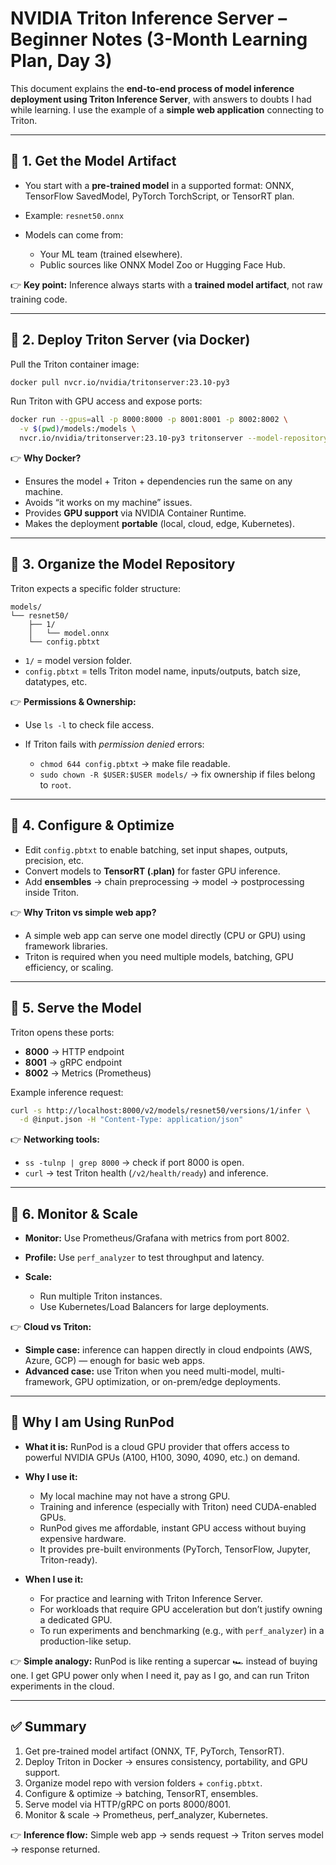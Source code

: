 # NVIDIA Triton Inference Server – Beginner Notes (3-Month Learning Plan, Day 3)

This document explains the **end-to-end process of model inference deployment using Triton Inference Server**, with answers to doubts I had while learning. I use the example of a **simple web application** connecting to Triton.

---

## 🔹 1. Get the Model Artifact

* You start with a **pre-trained model** in a supported format: ONNX, TensorFlow SavedModel, PyTorch TorchScript, or TensorRT plan.
* Example: `resnet50.onnx`
* Models can come from:

  * Your ML team (trained elsewhere).
  * Public sources like ONNX Model Zoo or Hugging Face Hub.

👉 **Key point:** Inference always starts with a **trained model artifact**, not raw training code.

---

## 🔹 2. Deploy Triton Server (via Docker)

Pull the Triton container image:

```bash
docker pull nvcr.io/nvidia/tritonserver:23.10-py3
```

Run Triton with GPU access and expose ports:

```bash
docker run --gpus=all -p 8000:8000 -p 8001:8001 -p 8002:8002 \
  -v $(pwd)/models:/models \
  nvcr.io/nvidia/tritonserver:23.10-py3 tritonserver --model-repository=/models
```

👉 **Why Docker?**

* Ensures the model + Triton + dependencies run the same on any machine.
* Avoids “it works on my machine” issues.
* Provides **GPU support** via NVIDIA Container Runtime.
* Makes the deployment **portable** (local, cloud, edge, Kubernetes).

---

## 🔹 3. Organize the Model Repository

Triton expects a specific folder structure:

```
models/
└── resnet50/
    ├── 1/
    │   └── model.onnx
    └── config.pbtxt
```

* `1/` = model version folder.
* `config.pbtxt` = tells Triton model name, inputs/outputs, batch size, datatypes, etc.

👉 **Permissions & Ownership:**

* Use `ls -l` to check file access.
* If Triton fails with *permission denied* errors:

  * `chmod 644 config.pbtxt` → make file readable.
  * `sudo chown -R $USER:$USER models/` → fix ownership if files belong to `root`.

---

## 🔹 4. Configure & Optimize

* Edit `config.pbtxt` to enable batching, set input shapes, outputs, precision, etc.
* Convert models to **TensorRT (.plan)** for faster GPU inference.
* Add **ensembles** → chain preprocessing → model → postprocessing inside Triton.

👉 **Why Triton vs simple web app?**

* A simple web app can serve one model directly (CPU or GPU) using framework libraries.
* Triton is required when you need multiple models, batching, GPU efficiency, or scaling.

---

## 🔹 5. Serve the Model

Triton opens these ports:

* **8000** → HTTP endpoint
* **8001** → gRPC endpoint
* **8002** → Metrics (Prometheus)

Example inference request:

```bash
curl -s http://localhost:8000/v2/models/resnet50/versions/1/infer \
  -d @input.json -H "Content-Type: application/json"
```

👉 **Networking tools:**

* `ss -tulnp | grep 8000` → check if port 8000 is open.
* `curl` → test Triton health (`/v2/health/ready`) and inference.

---

## 🔹 6. Monitor & Scale

* **Monitor:** Use Prometheus/Grafana with metrics from port 8002.
* **Profile:** Use `perf_analyzer` to test throughput and latency.
* **Scale:**

  * Run multiple Triton instances.
  * Use Kubernetes/Load Balancers for large deployments.

👉 **Cloud vs Triton:**

* **Simple case:** inference can happen directly in cloud endpoints (AWS, Azure, GCP) — enough for basic web apps.
* **Advanced case:** use Triton when you need multi-model, multi-framework, GPU optimization, or on-prem/edge deployments.

---

## 🔹 Why I am Using RunPod

* **What it is:** RunPod is a cloud GPU provider that offers access to powerful NVIDIA GPUs (A100, H100, 3090, 4090, etc.) on demand.
* **Why I use it:**

  * My local machine may not have a strong GPU.
  * Training and inference (especially with Triton) need CUDA-enabled GPUs.
  * RunPod gives me affordable, instant GPU access without buying expensive hardware.
  * It provides pre-built environments (PyTorch, TensorFlow, Jupyter, Triton-ready).
* **When I use it:**

  * For practice and learning with Triton Inference Server.
  * For workloads that require GPU acceleration but don’t justify owning a dedicated GPU.
  * To run experiments and benchmarking (e.g., with `perf_analyzer`) in a production-like setup.

👉 **Simple analogy:** RunPod is like renting a supercar 🏎️ instead of buying one. I get GPU power only when I need it, pay as I go, and can run Triton experiments in the cloud.

---

## ✅ Summary

1. Get pre-trained model artifact (ONNX, TF, PyTorch, TensorRT).
2. Deploy Triton in Docker → ensures consistency, portability, and GPU support.
3. Organize model repo with version folders + `config.pbtxt`.
4. Configure & optimize → batching, TensorRT, ensembles.
5. Serve model via HTTP/gRPC on ports 8000/8001.
6. Monitor & scale → Prometheus, perf\_analyzer, Kubernetes.

👉 **Inference flow:** Simple web app → sends request → Triton serves model → response returned.
